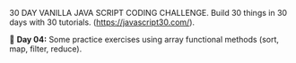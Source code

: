 30 DAY VANILLA JAVA SCRIPT CODING CHALLENGE.
Build 30 things in 30 days with 30 tutorials. (https://javascript30.com/).

💪 **Day 04:** Some practice exercises using array functional methods (sort, map, filter, reduce).
